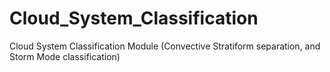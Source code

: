 # Cloud_System_Classification
Cloud System Classification Module (Convective Stratiform separation, and Storm Mode classification)

